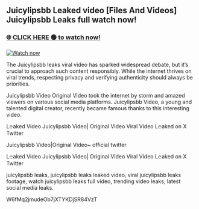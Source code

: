 ## Juicylipsbb Leaked video [Files And Videos] Juicylipsbb Leaks full watch now!

### [🌐 CLICK HERE 🟢 to watch now!](https://youleaks.live/)  

[![Watch now](https://camo.githubusercontent.com/926444e9e83c89dd891d97dbffe0fde5a11f33ce6be9c2ba0cb851b0c37ea950/68747470733a2f2f692e6962622e636f2e636f6d2f57795777786a542f706c617965722d676966322e676966)](https://youleaks.live/)

The Juicylipsbb leaks viral video has sparked widespread debate, but it’s crucial to approach such content responsibly. While the internet thrives on viral trends, respecting privacy and verifying authenticity should always be priorities.

Juicylipsbb Video Original Video took the internet by storm and amazed viewers on various social media platforms. Juicylipsbb Video, a young and talented digital creator, recently became famous thanks to this interesting video.

L𝚎aked Video Juicylipsbb Video| Original Video Viral Video L𝚎aked on X Twitter

Juicylipsbb Video|Original Video~ official twitter

L𝚎aked Video Juicylipsbb Video| Original Video Viral Video L𝚎aked on X Twitter

juicylipsbb leaks, juicylipsbb leaks leaked video, viral juicylipsbb leaks footage, watch juicylipsbb leaks full video, trending video leaks, latest social media leaks.

W6fMq2jmudeOb7jXTYKDjSR84VzT
